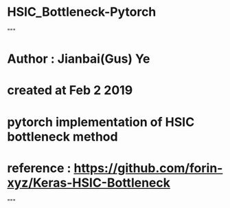 # HSIC_Bottleneck-Pytorch

"""
# Author : Jianbai(Gus) Ye
# created at Feb 2 2019
# pytorch implementation of HSIC bottleneck method
# reference : https://github.com/forin-xyz/Keras-HSIC-Bottleneck
"""
